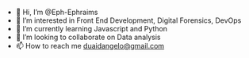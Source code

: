 - 👋 Hi, I’m @Eph-Ephraims
- 👀 I’m interested in Front End Development, Digital Forensics, DevOps
- 🌱 I’m currently learning Javascript and Python
- 💞️ I’m looking to collaborate on Data analysis
- 📫 How to reach me duaidangelo@gmail.com

<!---
Eph-Ephraims/Eph-Ephraims is a ✨ special ✨ repository because its `README.md` (this file) appears on your GitHub profile.
You can click the Preview link to take a look at your changes.
--->
